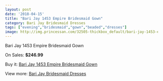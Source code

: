 ```yaml
---
layout: post
date: '2018-04-15'
title: "Bari Jay 1453 Empire Bridesmaid Gown"
category: Bari Jay Bridesmaid Dresses
tags: ["evening","bridesmaid","gown","beaded","dresses"]
image: http://img.princessan.com/32505-thickbox_default/bari-jay-1453-empire-bridesmaid-gown.jpg
---
```

Bari Jay 1453 Empire Bridesmaid Gown

On Sales: **$246.99**
<a href="https://www.princessan.com/en/14915-bari-jay-1453-empire-bridesmaid-gown.html"><amp-img layout="responsive" width="600" height="600" src="//img.princessan.com/32505-thickbox_default/bari-jay-1453-empire-bridesmaid-gown.jpg" alt="Bari Jay 1453 Empire Bridesmaid Gown 0" /></a>
<a href="https://www.princessan.com/en/14915-bari-jay-1453-empire-bridesmaid-gown.html"><amp-img layout="responsive" width="600" height="600" src="//img.princessan.com/32506-thickbox_default/bari-jay-1453-empire-bridesmaid-gown.jpg" alt="Bari Jay 1453 Empire Bridesmaid Gown 1" /></a>

Buy it: [Bari Jay 1453 Empire Bridesmaid Gown](https://www.princessan.com/en/14915-bari-jay-1453-empire-bridesmaid-gown.html "Bari Jay 1453 Empire Bridesmaid Gown")

View more: [Bari Jay Bridesmaid Dresses](https://www.princessan.com/en/109- "Bari Jay Bridesmaid Dresses")